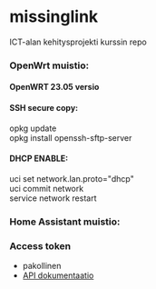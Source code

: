 # missinglink
ICT-alan kehitysprojekti kurssin repo


### OpenWrt muistio:
#### OpenWRT 23.05 versio
#### SSH secure copy:
opkg update\
opkg install openssh-sftp-server
#### DHCP ENABLE:
uci set network.lan.proto="dhcp"\
uci commit network\
service network restart
### Home Assistant muistio:
### Access token
- pakollinen
- [API dokumentaatio](https://developers.home-assistant.io/docs/api/rest/)

